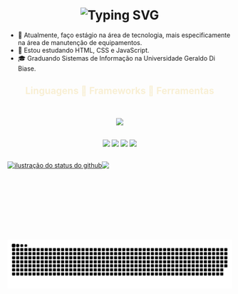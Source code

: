 <h1 align="center">
  <img src="https://readme-typing-svg.herokuapp.com?font=Lora&pause=1000&size=30&center=true&vCenter=true&color=f8efd4&random=false&width=435&lines=Hey+%F0%9F%91%8B%F0%9F%8F%BC;Me+chamo+Julia" alt="Typing SVG" />
</h1>

- 🔭 Atualmente, faço estágio na área de tecnologia, mais especificamente na área de manutenção de equipamentos.
- 🌱 Estou estudando HTML, CSS e JavaScript.
- 🎓 Graduando Sistemas de Informação na Universidade Geraldo Di Biase.

<h2 align="center" style="color: #f8efd4;"> Linguagens 🔗 Frameworks 🔗 Ferramentas </h2>

<div style="display: inline_block" align="center"><br>
  <p align="center">
    <a href="https://skillicons.dev">
      <img src="https://skillicons.dev/icons?i=js,html,css,linux,vscode&perline=14" />
    </a>
  </p>
</div>

##

<div align="center"> 
    <a href="https://www.instagram.com/ellacodez" target="_blank"><img src="https://img.shields.io/badge/-Instagram-%23E4405F?style=for-the-badge&logo=instagram&logoColor=white" target="_blank"></a>
   <a href="https://discord.gg/K6AGw2Pjem" target="_blank"><img src="https://img.shields.io/badge/Discord-7289DA?style=for-the-badge&logo=discord&logoColor=white" target="_blank"></a> 
   <a href ="mailto:contato@juliasnts44@gmail.com"><img src="https://img.shields.io/badge/-Gmail-%23333?style=for-the-badge&logo=gmail&logoColor=white" target="_blank"></a>
   <a href="https://www.linkedin.com/in/julia-gabriella-262154261" target="_blank"><img src="https://img.shields.io/badge/-LinkedIn-%230077B5?style=for-the-badge&logo=linkedin&logoColor=white" target="_blank"></a> 
</div>

##

<div style="display: flex; align-items: center;">
  <a href="https://github.com/sntsella">
  <img height="175em" src="https://github-readme-stats.vercel.app/api?username=sntsella&show_icons=true&title_color=783c00&text_color=af552e&icon_color=783c00&bg_color=f8efd4&cache_seconds=2300" alt="ilustração do status do github">    
  <img align="right" height="175em" src="https://github-readme-stats.vercel.app/api/top-langs/?username=sntsella&title_color=783c00&text_color=af552e&icon_color=783c00&bg_color=f8efd4&layout=compact&langs_count=16"/>
</div>

<!--- snake -->
<div align="center">
  <img  src="https://github.com/1999AZZAR/1999AZZAR/blob/main/resources/img/grid-snake.svg"
       alt="snake" /></a>
</div>
